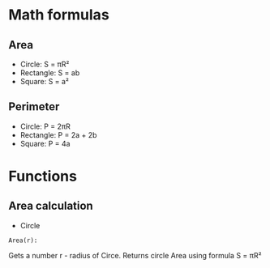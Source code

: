 # Math formulas
## Area
- Circle: S = πR²
- Rectangle: S = ab
- Square: S = a²

## Perimeter
- Circle: P = 2πR
- Rectangle: P = 2a + 2b
- Square: P = 4a

# Functions
## Area calculation
- Circle
```
Area(r):
```
Gets a number r - radius of Circe. Returns circle Area using formula S = πR²
